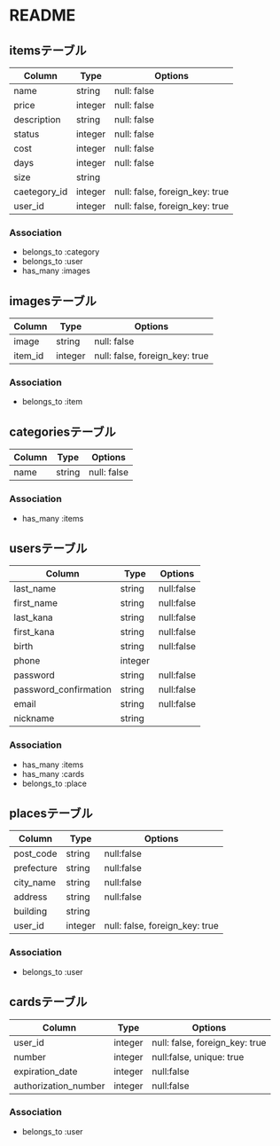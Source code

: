 # README

## itemsテーブル

|Column|Type|Options|
|------|----|-------|
|name|string|null: false|
|price|integer|null: false|
|description|string|null: false|
|status|integer|null: false|
|cost|integer|null: false|
|days|integer|null: false|
|size|string||
|caetegory_id|integer|null: false, foreign_key: true|
|user_id|integer|null: false, foreign_key: true|

### Association
- belongs_to :category
- belongs_to :user
- has_many :images


## imagesテーブル
|Column|Type|Options|
|------|----|-------|
|image|string|null: false|
|item_id|integer|null: false, foreign_key: true|

### Association
- belongs_to :item


## categoriesテーブル
|Column|Type|Options|
|------|----|-------|
|name|string|null: false|

### Association
- has_many :items


## usersテーブル
|Column|Type|Options|
|------|----|-------|
|last_name|string|null:false|
|first_name|string|null:false|
|last_kana|string|null:false|
|first_kana|string|null:false|
|birth|string|null:false|
|phone|integer|
|password|string|null:false|
|password_confirmation|string|null:false|
|email|string|null:false|
|nickname|string|

### Association
- has_many :items
- has_many :cards
- belongs_to :place


## placesテーブル
|Column|Type|Options|
|------|----|-------|
|post_code|string|null:false|
|prefecture|string|null:false|
|city_name|string|null:false|
|address|string|null:false|
|building|string|
|user_id|integer|null: false, foreign_key: true|

### Association
- belongs_to :user


## cardsテーブル
|Column|Type|Options|
|------|----|-------|
|user_id|integer|null: false, foreign_key: true|
|number|integer|null:false, unique: true|
|expiration_date|integer|null:false|
|authorization_number|integer|null:false|

### Association
- belongs_to :user
